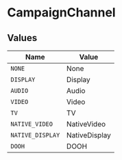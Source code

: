 # CampaignChannel


## Values

| Name             | Value            |
| ---------------- | ---------------- |
| `NONE`           | None             |
| `DISPLAY`        | Display          |
| `AUDIO`          | Audio            |
| `VIDEO`          | Video            |
| `TV`             | TV               |
| `NATIVE_VIDEO`   | NativeVideo      |
| `NATIVE_DISPLAY` | NativeDisplay    |
| `DOOH`           | DOOH             |